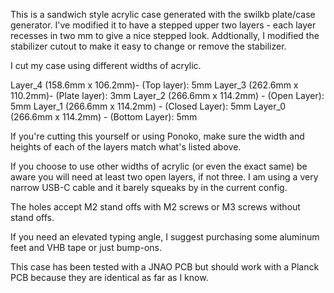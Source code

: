 This is a sandwich style acrylic case generated with the swilkb plate/case generator. I've modified it to have a stepped upper two layers - each layer recesses in two mm to give a nice stepped look. Addtionally, I modified the stabilizer cutout to make it easy to change or remove the stabilizer. 

I cut my case using different widths of acrylic.

Layer_4 (158.6mm x 106.2mm)- (Top layer): 5mm
Layer_3 (262.6mm x 110.2mm)- (Plate layer): 3mm
Layer_2 (266.6mm x 114.2mm) - (Open Layer): 5mm
Layer_1 (266.6mm x 114.2mm) - (Closed Layer): 5mm
Layer_0 (266.6mm x 114.2mm) - (Bottom Layer): 5mm

If you're cutting this yourself or using Ponoko, make sure the width and heights of each of the layers match what's listed above.

If you choose to use other widths of acrylic (or even the exact same) be aware you will need at least two open layers, if not three. I am using a very narrow USB-C cable and it barely squeaks by in the current config.

The holes accept M2 stand offs with M2 screws or M3 screws without stand offs.

If you need an elevated typing angle, I suggest purchasing some aluminum feet and VHB tape or just bump-ons.

This case has been tested with a JNAO PCB but should work with a Planck PCB because they are identical as far as I know. 
